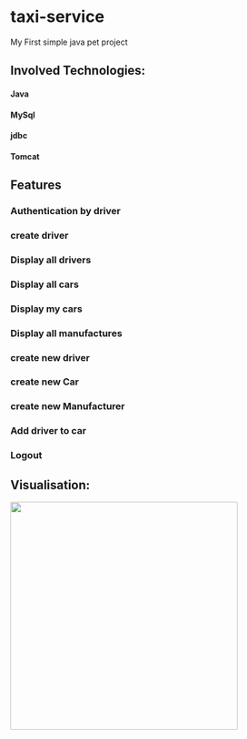 ﻿# taxi-service

My First simple java pet project
## Involved Technologies:

#### Java
#### MySql
#### jdbc
#### Tomcat

## Features

### Authentication by driver
### create driver
### Display all drivers
### Display all cars
### Display my cars
### Display all manufactures
### create new driver
### create new Car
### create new Manufacturer
### Add driver to car
### Logout

## Visualisation:

<img src="https://i.postimg.cc/WbyB6hgw/Screenshot-3.png" width = "400" >
